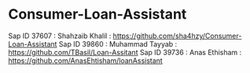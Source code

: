 # Consumer-Loan-Assistant
Sap ID 37607 : Shahzaib Khalil : https://github.com/sha4hzy/Consumer-Loan-Assistant
Sap ID 39860 : Muhammad Tayyab : https://github.com/TBasil/Loan-Assitant
Sap ID 39736 : Anas Ethisham : https://github.com/AnasEhtisham/loanAssistant
